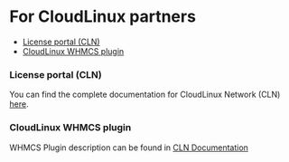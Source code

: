 # For CloudLinux partners

* [License portal (CLN)](/for_cloudlinux_partners/#license-portal-cln)
* [CloudLinux WHMCS plugin](/for_cloudlinux_partners/#cloudlinux-whmcs-plugin)

### License portal (CLN)

You can find the complete documentation for <span class="notranslate"> CloudLinux Network (CLN) </span> [here](https://docs.cln.cloudlinux.com/).

### CloudLinux WHMCS plugin

WHMCS Plugin description can be found in [CLN Documentation](https://docs.cln.cloudlinux.com/whmcs_plugin/)
